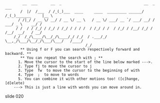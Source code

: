             __  ___      __  _                                      __  _              ___
           /  |/  /___  / /_(_)___  ____     ____  _________ ______/ /_(_)_______     |__ \
          / /|_/ / __ \/ __/ / __ \/ __ \   / __ \/ ___/ __ `/ ___/ __/ / ___/ _ \    __/ /
         / /  / / /_/ / /_/ / /_/ / / / /  / /_/ / /  / /_/ / /__/ /_/ / /__/  __/   / __/
        /_/  /_/\____/\__/_/\____/_/ /_/  / .___/_/   \__,_/\___/\__/_/\___/\___/   /____/
                                         /_/
           ** Using f or F you can search respectively forward and backward. **
           ** You can repeat the search with ; **
          1. Move the cursor to the start of the line below marked --->.
          2. Type fj to move the cursor to j
          3. Type  fw  to move the cursor to the beginning of with
          4. Type  ;  to move to words
          5. You can combine it with other motions too! ([c]hange, [d]elete)
        ---> This is just a line with words you can move around in.

















































































slide 020
